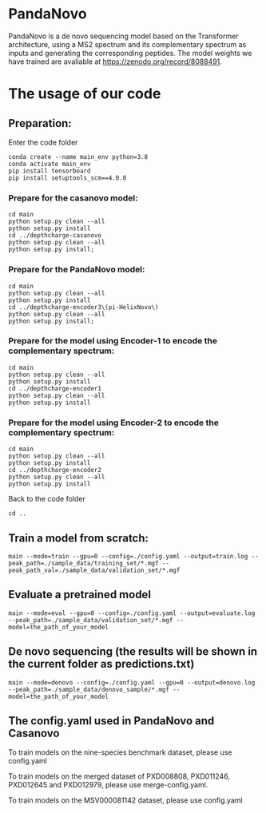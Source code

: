 # PandaNovo
PandaNovo is a de novo sequencing model based on the Transformer architecture, using a MS2 spectrum and its complementary spectrum as inputs and generating the corresponding peptides. The model weights we have trained are avaliable at https://zenodo.org/record/8088491.
# The usage of our code
## Preparation:  
Enter the code folder

```
conda create --name main_env python=3.8
conda activate main_env
pip install tensorboard
pip install setuptools_scm==4.0.0
```

### Prepare for the casanovo model: 

```
cd main
python setup.py clean --all
python setup.py install
cd ../depthcharge-casanovo
python setup.py clean --all
python setup.py install;
```

### Prepare for the PandaNovo model: 

```
cd main
python setup.py clean --all
python setup.py install
cd ../depthcharge-encoder3\(pi-HelixNovo\)
python setup.py clean --all
python setup.py install;
```

### Prepare for the model using Encoder-1 to encode the complementary spectrum: 

```
cd main
python setup.py clean --all
python setup.py install
cd ../depthcharge-encoder1
python setup.py clean --all
python setup.py install
```

### Prepare for the model using Encoder-2 to encode the complementary spectrum: 

```
cd main
python setup.py clean --all
python setup.py install
cd ../depthcharge-encoder2
python setup.py clean --all
python setup.py install
```

Back to the code folder

```
cd ..
```

## Train a model from scratch:

```
main --mode=train --gpu=0 --config=./config.yaml --output=train.log --peak_path=./sample_data/training_set/*.mgf --peak_path_val=./sample_data/validation_set/*.mgf
```

## Evaluate a pretrained model

```
main --mode=eval --gpu=0 --config=./config.yaml --output=evaluate.log --peak_path=./sample_data/validation_set/*.mgf --model=the_path_of_your_model
```

## De novo sequencing (the results will be shown in the current folder as predictions.txt)

```
main --mode=denovo --config=./config.yaml --gpu=0 --output=denovo.log --peak_path=./sample_data/denovo_sample/*.mgf --model=the_path_of_your_model
```

## The config.yaml used in PandaNovo and Casanovo
To train models on the nine-species benchmark dataset, please use config.yaml  

To train models on the merged dataset of PXD008808, PXD011246, PXD012645 and PXD012979, please use merge-config.yaml.

To  train models on the MSV000081142 dataset, please use config.yaml


